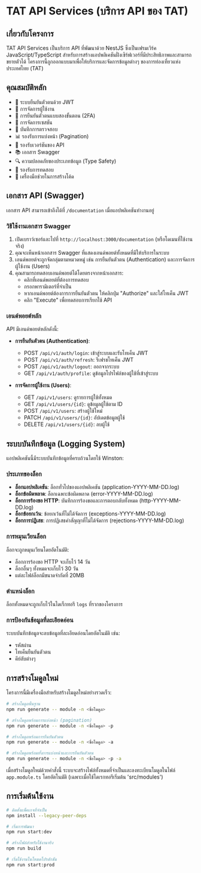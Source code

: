 # TAT API Services (บริการ API ของ TAT)

## เกี่ยวกับโครงการ

TAT API Services เป็นบริการ API ที่พัฒนาด้วย NestJS ซึ่งเป็นเฟรมเวิร์ค JavaScript/TypeScript สำหรับการสร้างแอปพลิเคชันฝั่งเซิร์ฟเวอร์ที่มีประสิทธิภาพและสามารถขยายตัวได้ โครงการนี้ถูกออกแบบมาเพื่อให้บริการและจัดการข้อมูลต่างๆ ของการท่องเที่ยวแห่งประเทศไทย (TAT)

## คุณสมบัติหลัก

- 🔐 ระบบยืนยันตัวตนด้วย JWT
- 👥 การจัดการผู้ใช้งาน
- 📱 การยืนยันตัวตนแบบสองขั้นตอน (2FA)
- 🔄 การจัดการเซสชัน
- 📝 บันทึกการตรวจสอบ
- 📊 รองรับการแบ่งหน้า (Pagination)
- 🔢 รองรับเวอร์ชันของ API
- 📚 เอกสาร Swagger
- 🔍 ความปลอดภัยของประเภทข้อมูล (Type Safety)
- 🧪 รองรับการทดสอบ
- 🎯 เครื่องมือช่วยในการสร้างโค้ด

## เอกสาร API (Swagger)

เอกสาร API สามารถเข้าถึงได้ที่ `/documentation` เมื่อแอปพลิเคชันทำงานอยู่

### วิธีใช้งานเอกสาร Swagger

1. เปิดเบราว์เซอร์และไปที่ `http://localhost:3000/documentation` (หรือโดเมนที่ใช้งานจริง)
2. คุณจะเห็นหน้าเอกสาร Swagger ที่แสดงเอนด์พอยต์ทั้งหมดที่มีให้บริการในระบบ
3. เอนด์พอยต์จะถูกจัดกลุ่มตามหมวดหมู่ เช่น การยืนยันตัวตน (Authentication) และการจัดการผู้ใช้งาน (Users)
4. คุณสามารถทดสอบเอนด์พอยต์ได้โดยตรงจากหน้าเอกสาร:
   - คลิกที่เอนด์พอยต์ที่ต้องการทดสอบ
   - กรอกพารามิเตอร์ที่จำเป็น
   - หากเอนด์พอยต์ต้องการการยืนยันตัวตน ให้คลิกปุ่ม "Authorize" และใส่โทเค็น JWT
   - คลิก "Execute" เพื่อทดสอบการเรียกใช้ API

### เอนด์พอยต์หลัก

API มีเอนด์พอยต์หลักดังนี้:

- **การยืนยันตัวตน (Authentication)**:
  - POST `/api/v1/auth/login`: เข้าสู่ระบบและรับโทเค็น JWT
  - POST `/api/v1/auth/refresh`: รีเฟรชโทเค็น JWT
  - POST `/api/v1/auth/logout`: ออกจากระบบ
  - GET `/api/v1/auth/profile`: ดูข้อมูลโปรไฟล์ของผู้ใช้ที่เข้าสู่ระบบ

- **การจัดการผู้ใช้งาน (Users)**:
  - GET `/api/v1/users`: ดูรายการผู้ใช้ทั้งหมด
  - GET `/api/v1/users/{id}`: ดูข้อมูลผู้ใช้ตาม ID
  - POST `/api/v1/users`: สร้างผู้ใช้ใหม่
  - PATCH `/api/v1/users/{id}`: อัปเดตข้อมูลผู้ใช้
  - DELETE `/api/v1/users/{id}`: ลบผู้ใช้

## ระบบบันทึกข้อมูล (Logging System)

แอปพลิเคชันนี้มีระบบบันทึกข้อมูลที่ครบถ้วนโดยใช้ Winston:

### ประเภทของล็อก

- **ล็อกแอปพลิเคชัน**: ล็อกทั่วไปของแอปพลิเคชัน (application-YYYY-MM-DD.log)
- **ล็อกข้อผิดพลาด**: ล็อกเฉพาะข้อผิดพลาด (error-YYYY-MM-DD.log)
- **ล็อกการร้องขอ HTTP**: บันทึกการร้องขอและการตอบกลับทั้งหมด (http-YYYY-MM-DD.log)
- **ล็อกข้อยกเว้น**: ข้อยกเว้นที่ไม่ได้จัดการ (exceptions-YYYY-MM-DD.log)
- **ล็อกการปฏิเสธ**: การปฏิเสธคำสัญญาที่ไม่ได้จัดการ (rejections-YYYY-MM-DD.log)

### การหมุนเวียนล็อก

ล็อกจะถูกหมุนเวียนโดยอัตโนมัติ:
- ล็อกการร้องขอ HTTP จะเก็บไว้ 14 วัน
- ล็อกอื่นๆ ทั้งหมดจะเก็บไว้ 30 วัน
- แต่ละไฟล์ล็อกมีขนาดจำกัดที่ 20MB

### ตำแหน่งล็อก

ล็อกทั้งหมดจะถูกเก็บไว้ในไดเร็กทอรี `logs` ที่รากของโครงการ

### การป้องกันข้อมูลที่ละเอียดอ่อน

ระบบบันทึกข้อมูลจะลบข้อมูลที่ละเอียดอ่อนโดยอัตโนมัติ เช่น:
- รหัสผ่าน
- โทเค็นยืนยันตัวตน
- คีย์ลับต่างๆ

## การสร้างโมดูลใหม่

โครงการนี้มีเครื่องมือสำหรับสร้างโมดูลใหม่อย่างรวดเร็ว:

```bash
# สร้างโมดูลพื้นฐาน
npm run generate -- module -n <ชื่อโมดูล>

# สร้างโมดูลพร้อมการแบ่งหน้า (pagination)
npm run generate -- module -n <ชื่อโมดูล> -p

# สร้างโมดูลพร้อมการยืนยันตัวตน
npm run generate -- module -n <ชื่อโมดูล> -a

# สร้างโมดูลพร้อมทั้งการแบ่งหน้าและการยืนยันตัวตน
npm run generate -- module -n <ชื่อโมดูล> -p -a
```

เมื่อสร้างโมดูลใหม่ด้วยคำสั่งนี้ ระบบจะสร้างไฟล์ทั้งหมดที่จำเป็นและลงทะเบียนโมดูลในไฟล์ `app.module.ts` โดยอัตโนมัติ (เฉพาะเมื่อใช้ไดเรกทอรีเริ่มต้น 'src/modules')

## การเริ่มต้นใช้งาน

```bash
# ติดตั้งแพ็คเกจที่จำเป็น
npm install --legacy-peer-deps

# เริ่มการพัฒนา
npm run start:dev

# สร้างไฟล์สำหรับใช้งานจริง
npm run build

# เริ่มใช้งานในโหมดโปรดักชัน
npm run start:prod
``` 